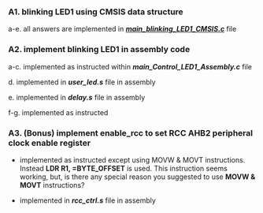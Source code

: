 ### A1. blinking LED1 using CMSIS data structure

a-e. all answers are implemented in _**[main_blinking_LED1_CMSIS.c](https://github.com/khkim607/embsys310/blob/main/assignment06/main_blinking_LED1_CMSIS.c)**_ file 


### A2. implement blinking LED1 in assembly code

a-c. implemented as instructed within _**main_Control_LED1_Assembly.c**_ file

d. implemented in _**user_led.s**_ file in assembly

e. implemented in _**delay.s**_ file in assembly

f-g. implemented as instructed

### A3. (Bonus) implement enable_rcc to set RCC AHB2 peripheral clock enable register

- implemented as instructed except using MOVW & MOVT instructions. Instead **LDR R1, =BYTE_OFFSET** is used. This instruction seems working, but, is there any special reason you suggested to use **MOVW & MOVT** instructions?

- implemented in _**rcc_ctrl.s**_ file in assembly


